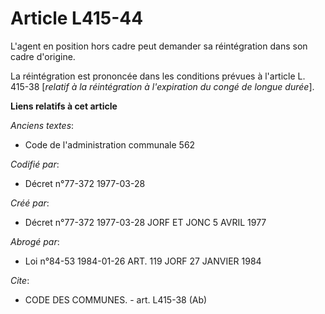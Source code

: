 # Article L415-44

L'agent en position hors cadre peut demander sa réintégration dans son cadre d'origine.

La réintégration est prononcée dans les conditions prévues à l'article L. 415-38 [*relatif à la réintégration à l'expiration
du congé de longue durée*].

**Liens relatifs à cet article**

_Anciens textes_:

  - Code de l'administration communale 562

_Codifié par_:

  - Décret n°77-372 1977-03-28

_Créé par_:

  - Décret n°77-372 1977-03-28 JORF ET JONC 5 AVRIL 1977

_Abrogé par_:

  - Loi n°84-53 1984-01-26 ART. 119 JORF 27 JANVIER 1984

_Cite_:

  - CODE DES COMMUNES. - art. L415-38 (Ab)
